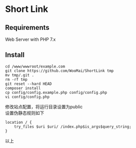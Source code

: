 # Short Link

## Requirements
Web Server with PHP 7.x

## Install
```
cd /www/wwwroot/example.com
git clone https://github.com/WooMai/ShortLink tmp
mv tmp/.git .
rm -rf tmp
git reset --hard HEAD
composer install
cp config/config.example.php config/config.php
vi config/config.php
```
修改站点配置，将运行目录设置为public<br>
设置伪静态规则如下
```
location / {  
	try_files $uri $uri/ /index.php$is_args$query_string;  
}
```
以上
